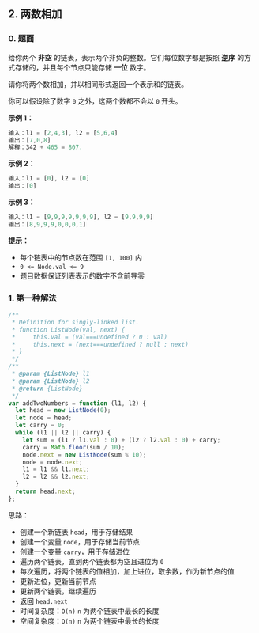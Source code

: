 ## 2. 两数相加

### 0. 题面

给你两个 **非空** 的链表，表示两个非负的整数。它们每位数字都是按照 **逆序** 的方式存储的，并且每个节点只能存储 **一位** 数字。

请你将两个数相加，并以相同形式返回一个表示和的链表。

你可以假设除了数字 `0` 之外，这两个数都不会以 `0` 开头。

**示例 1：**

```javascript
输入：l1 = [2,4,3], l2 = [5,6,4]
输出：[7,0,8]
解释：342 + 465 = 807.
```

**示例 2：**

```javascript
输入：l1 = [0], l2 = [0]
输出：[0]
```

**示例 3：**

```javascript
输入：l1 = [9,9,9,9,9,9,9], l2 = [9,9,9,9]
输出：[8,9,9,9,0,0,0,1]
```

**提示：**

- 每个链表中的节点数在范围 `[1, 100]` 内
- `0 <= Node.val <= 9`
- 题目数据保证列表表示的数字不含前导零

### 1. 第一种解法

```javascript
/**
 * Definition for singly-linked list.
 * function ListNode(val, next) {
 *     this.val = (val===undefined ? 0 : val)
 *     this.next = (next===undefined ? null : next)
 * }
 */
/**
 * @param {ListNode} l1
 * @param {ListNode} l2
 * @return {ListNode}
 */
var addTwoNumbers = function (l1, l2) {
  let head = new ListNode(0);
  let node = head;
  let carry = 0;
  while (l1 || l2 || carry) {
    let sum = (l1 ? l1.val : 0) + (l2 ? l2.val : 0) + carry;
    carry = Math.floor(sum / 10);
    node.next = new ListNode(sum % 10);
    node = node.next;
    l1 = l1 && l1.next;
    l2 = l2 && l2.next;
  }
  return head.next;
};
```

思路：

- 创建一个新链表 `head`，用于存储结果
- 创建一个变量 `node`，用于存储当前节点
- 创建一个变量 `carry`，用于存储进位
- 遍历两个链表，直到两个链表都为空且进位为 `0`
- 每次遍历，将两个链表的值相加，加上进位，取余数，作为新节点的值
- 更新进位，更新当前节点
- 更新两个链表，继续遍历
- 返回 `head.next`
- 时间复杂度：`O(n)` `n` 为两个链表中最长的长度
- 空间复杂度：`O(n)` `n` 为两个链表中最长的长度

